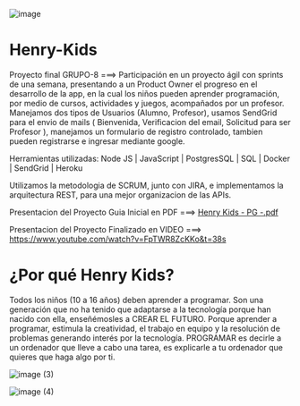 ![image](https://user-images.githubusercontent.com/80966115/178301269-78c73084-553b-4077-91cc-d12746fd60ec.png)


# Henry-Kids
Proyecto final GRUPO-8 ===>
Participación en un proyecto ágil con sprints de una semana, presentando a un Product Owner el progreso en el desarrollo de la app, en la cual los niños pueden aprender programación, por medio de cursos, actividades y juegos, acompañados por un profesor.
Manejamos dos tipos de Usuarios (Alumno, Profesor), usamos SendGrid para el envio de mails ( Bienvenida, Verificacion del email, Solicitud para ser Profesor ), manejamos un formulario de registro controlado, tambien pueden registrarse e ingresar mediante google.

Herramientas utilizadas:
Node JS | JavaScript | PostgresSQL | SQL | Docker | SendGrid | Heroku

Utilizamos la metodologia de SCRUM, junto con JIRA, e implementamos la arquitectura REST, para una mejor organizacion de las APIs.

Presentacion del Proyecto Guia Inicial en PDF ===>
[Henry Kids - PG -.pdf](https://github.com/Yanina-brancolino/Henry-Kids/files/9085362/Henry.Kids.-.PG.-.pdf)

Presentacion del Proyecto Finalizado en VIDEO ===> https://www.youtube.com/watch?v=FpTWR8ZcKKo&t=38s


# ¿Por qué Henry Kids?


Todos los niños (10 a 16 años) deben aprender a programar. 
Son una generación que no ha tenido que adaptarse a la tecnología porque han nacido con ella, enseñémosles a CREAR EL FUTURO. 
Porque aprender a programar, estimula la creatividad, el trabajo en equipo y la resolución de problemas generando interés por la tecnología. 
PROGRAMAR es decirle a un ordenador que lleve a cabo una tarea, 
es explicarle a tu ordenador que quieres que haga algo por ti.



![image (3)](https://user-images.githubusercontent.com/80966115/178304639-258aa432-4d4f-49f6-b736-b88bf782fa51.png)


![image (4)](https://user-images.githubusercontent.com/80966115/178304654-7fa202d3-04c5-4906-bf83-dac493db3298.png)

